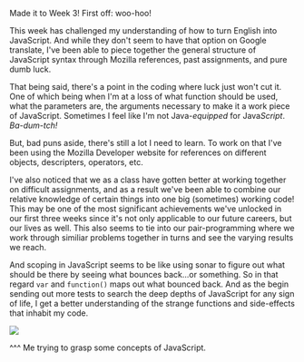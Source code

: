 Made it to Week 3! First off: woo-hoo!

This week has challenged my understanding of how to turn English into JavaScript. And while they don't seem to have that option on Google translate, I've been able to piece together the general structure of JavaScript syntax through Mozilla references, past assignments, and pure dumb luck. 

That being said, there's a point in the coding where luck just won't cut it. One of which being when I'm at a loss of what function should be used, what the parameters are, the arguments necessary to make it a work piece of JavaScript. 
Sometimes I feel like I'm not Java-<em>equipped</em> for Java<em>Script</em>. <em>Ba-dum-tch!</em>

But, bad puns aside, there's still a lot I need to learn. To work on that I've been using the Mozilla Developer website for references on different objects, descripters, operators, etc. 

I've also noticed that we as a class have gotten better at working together on difficult assignments, and as a result we've been able to combine our relative knowledge of certain things into one big (sometimes) working code! This may be one of the most significant achievements we've unlocked in our first three weeks since it's not only applicable to our future careers, but our lives as well. This also seems to tie into our pair-programming where we work through similiar problems together in turns and see the varying results we reach.  

And scoping in JavaScript seems to be like using sonar to figure out what should be there by seeing what bounces back...or something. So in that regard `var` and `function()` maps out what bounced back. And as the begin sending out more tests to search the deep depths of JavaScript for any sign of life, I get a better understanding of the strange functions and side-effects that inhabit my code. 

<img src="https://media.giphy.com/media/seXDJPWScjklO/giphy.gif"/> 

^^^ Me trying to grasp some concepts of JavaScript.
